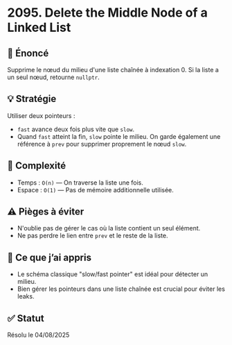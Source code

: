 # 2095. Delete the Middle Node of a Linked List

## 📝 Énoncé
Supprime le nœud du milieu d'une liste chaînée à indexation 0. Si la liste a un seul nœud, retourne `nullptr`.

## 💡 Stratégie
Utiliser deux pointeurs :
- `fast` avance deux fois plus vite que `slow`.
- Quand `fast` atteint la fin, `slow` pointe le milieu.
On garde également une référence à `prev` pour supprimer proprement le nœud `slow`.

## 🧠 Complexité
- Temps : `O(n)` — On traverse la liste une fois.
- Espace : `O(1)` — Pas de mémoire additionnelle utilisée.

## ⚠️ Pièges à éviter
- N'oublie pas de gérer le cas où la liste contient un seul élément.
- Ne pas perdre le lien entre `prev` et le reste de la liste.

## 💬 Ce que j’ai appris
- Le schéma classique "slow/fast pointer" est idéal pour détecter un milieu.
- Bien gérer les pointeurs dans une liste chaînée est crucial pour éviter les leaks.

## ✅ Statut
Résolu le 04/08/2025